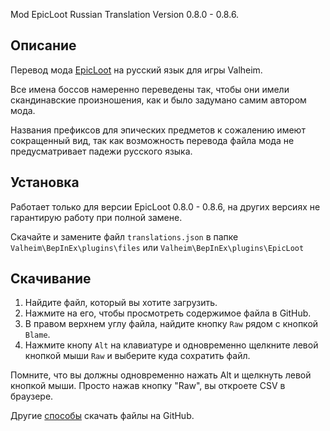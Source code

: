 Mod EpicLoot Russian Translation Version 0.8.0 - 0.8.6.

## Описание
Перевод мода [EpicLoot](https://valheim.thunderstore.io/package/RandyKnapp/EpicLoot/) на русский язык для игры Valheim.

Все имена боссов намеренно переведены так, чтобы они имели скандинавские произношения, как и было задумано самим автором мода.

Названия префиксов для эпических предметов к сожалению имеют сокращенный вид, так как возможность перевода файла мода не предусматривает падежи русского языка.

## Установка
Работает только для версии EpicLoot 0.8.0 - 0.8.6, на других версиях не гарантирую работу при полной замене.

Скачайте и замените файл `translations.json` в папке `Valheim\BepInEx\plugins\files` или `Valheim\BepInEx\plugins\EpicLoot`

## Скачивание

1. Найдите файл, который вы хотите загрузить.
2. Нажмите на его, чтобы просмотреть содержимое файла в GitHub.
3. В правом верхнем углу файла, найдите кнопку `Raw` рядом с кнопкой `Blame`.
4. Нажмите кнопу `Alt` на клавиатуре и одновременно щелкните левой кнопкой мыши `Raw` и выберите куда сохратить файл.

Помните, что вы должны одновременно нажать Alt и щелкнуть левой кнопкой мыши. Просто нажав кнопку "Raw", вы откроете CSV в браузере.

Другие [способы](https://coderoad.ru/4604663/%D0%A1%D0%BA%D0%B0%D1%87%D0%B0%D1%82%D1%8C-%D0%BE%D1%82%D0%B4%D0%B5%D0%BB%D1%8C%D0%BD%D1%8B%D0%B5-%D1%84%D0%B0%D0%B9%D0%BB%D1%8B-%D1%81-GitHub) скачать файлы на GitHub.
